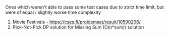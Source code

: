 Ones which weren't able to pass some test cases due to strict time limit, but were of equal / slightly worse time complexity
1. Movie Festivals - https://cses.fi/problemset/result/10590206/
2. Pick-Not-Pick DP solution for Missing Sum (O(n*sum)) solution
